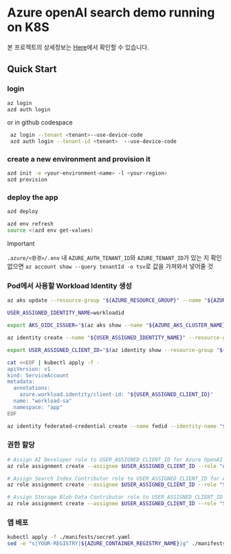 # Azure openAI search demo running on K8S

본 프로젝트의 상세정보는 [Here](README.md)에서 확인할 수 있습니다.

## Quick Start

### login
```bash
az login
azd auth login
```
or in github codespace
```bash
 az login --tenant <tenant>--use-device-code
 azd auth login --tenant-id <tenant>  --use-device-code
```

### create a new environment and provision it
```bash
azd init -e <your-environment-name> -l <your-region>
azd provision

```

### deploy the app
```bash
azd deploy
```

```bash
azd env refresh
source <(azd env get-values)
```

>[!IMPORTANT]
>`.azure/<환경>/.env` 내 `AZURE_AUTH_TENANT_ID`와 `AZURE_TENANT_ID`가 있는 지 확인
> 없으면 `az account show --query tenantId -o tsv`로 값을 가져와서 넣어줄 것

### Pod에서 사용할 Workload Identity 생성


```bash
az aks update --resource-group "${AZURE_RESOURCE_GROUP}" --name "${AZURE_AKS_CLUSTER_NAME}" --enable-oidc-issuer --enable-workload-identity

USER_ASSIGNED_IDENTITY_NAME=workloadid

export AKS_OIDC_ISSUER="$(az aks show --name "${AZURE_AKS_CLUSTER_NAME}" --resource-group "${AZURE_RESOURCE_GROUP}" --query "oidcIssuerProfile.issuerUrl" --output tsv)"

az identity create --name "${USER_ASSIGNED_IDENTITY_NAME}" --resource-group "${AZURE_RESOURCE_GROUP}" --location "${AZURE_LOCATION}" --subscription "${AZURE_SUBSCRIPTION_ID}"

export USER_ASSIGNED_CLIENT_ID="$(az identity show --resource-group "${AZURE_RESOURCE_GROUP}" --name "${USER_ASSIGNED_IDENTITY_NAME}" --query 'clientId' --output tsv)"

cat <<EOF | kubectl apply -f -
apiVersion: v1
kind: ServiceAccount
metadata:
  annotations:
    azure.workload.identity/client-id: "${USER_ASSIGNED_CLIENT_ID}"
  name: "workload-sa"
  namespace: "app"
EOF

az identity federated-credential create --name fedid --identity-name "${USER_ASSIGNED_IDENTITY_NAME}" --resource-group "${AZURE_RESOURCE_GROUP}" --issuer "${AKS_OIDC_ISSUER}" --subject system:serviceaccount:app:workload-sa --audience api://AzureADTokenExchange

```
### 권한 할당
```bash
# Assign AI Developer role to USER_ASSIGNED_CLIENT_ID for Azure OpenAI Service
az role assignment create --assignee $USER_ASSIGNED_CLIENT_ID --role "Azure AI Developer" --scope $AZURE_OPENAI_SERVICE

# Assign Search Index Contributor role to USER_ASSIGNED_CLIENT_ID for Azure Search Service
az role assignment create --assignee $USER_ASSIGNED_CLIENT_ID --role "Search Index Data Contributor" --scope $AZURE_SEARCH_SERVICE

# Assign Storage Blob Data Contributor role to USER_ASSIGNED_CLIENT_ID for Azure Storage Account
az role assignment create --assignee $USER_ASSIGNED_CLIENT_ID --role "Storage Blob Data Contributor" --scope $AZURE_STORAGE_ACCOUNT
```

### 앱 배포
```bash
kubectl apply -f ./manifests/secret.yaml
sed -e "s|YOUR-REGISTRY|${AZURE_CONTAINER_REGISTRY_NAME}|g" ./manifests/app.yaml | kubectl apply -f -
```

